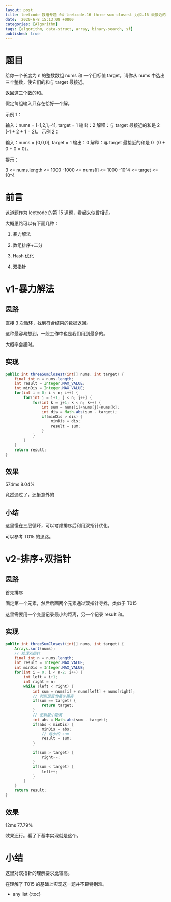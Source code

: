 ```yaml
---
layout: post
title: leetcode 数组专题 04-leetcode.16 three-sum-closest 力扣.16 最接近的三数之和 
date:  2020-6-8 15:13:08 +0800
categories: [Algorithm]
tags: [algorithm, data-struct, array, binary-search, sf]
published: true
---
```



# 题目

给你一个长度为 n 的整数数组 nums 和 一个目标值 target。请你从 nums 中选出三个整数，使它们的和与 target 最接近。

返回这三个数的和。

假定每组输入只存在恰好一个解。

 

示例 1：

输入：nums = [-1,2,1,-4], target = 1
输出：2
解释：与 target 最接近的和是 2 (-1 + 2 + 1 = 2)。
示例 2：

输入：nums = [0,0,0], target = 1
输出：0
解释：与 target 最接近的和是 0（0 + 0 + 0 = 0）。
 

提示：

3 <= nums.length <= 1000
-1000 <= nums[i] <= 1000
-10^4 <= target <= 10^4

# 前言

这道题作为 leetcode 的第 15 道题，看起来似曾相识。

大概思路可以有下面几种：

1. 暴力解法

2. 数组排序+二分

3. Hash 优化

4. 双指针

# v1-暴力解法

## 思路

直接 3 次循环，找到符合结果的数据返回。

这种最容易想到，一般工作中也是我们用到最多的。

大概率会超时。

## 实现

```java
public int threeSumClosest(int[] nums, int target) {
    final int n = nums.length;
    int result = Integer.MAX_VALUE;
    int minDis = Integer.MAX_VALUE;
    for(int i = 0; i < n; i++) {
        for(int j = i+1; j < n; j++) {
            for(int k = j+1; k < n; k++) {
                int sum = nums[i]+nums[j]+nums[k];
                int dis = Math.abs(sum - target);
                if(minDis > dis) {
                    minDis = dis;
                    result = sum;
                }
            }
        }
    }
    return result;
}
```

## 效果

574ms 8.04%

竟然通过了，还挺意外的

## 小结

这里慢在三层循环，可以考虑排序后利用双指针优化。

可以参考 T015 的思路。

# v2-排序+双指针

## 思路

首先排序

固定第一个元素，然后后面两个元素通过双指针寻找，类似于 T015

这里需要用一个变量记录最小的距离，另一个记录 result 和。

## 实现

```java
public int threeSumClosest(int[] nums, int target) {
    Arrays.sort(nums);
    // 处理双指针
    final int n = nums.length;
    int result = Integer.MAX_VALUE;
    int minDis = Integer.MAX_VALUE;
    for(int i = 0; i < n-2; i++) {
        int left = i+1;
        int right = n;
        while (left < right) {
            int sum = nums[i] + nums[left] + nums[right];
            // 判断是否为最小距离
            if(sum == target) {
                return target;
            }
            // 更新最小距离
            int abs = Math.abs(sum - target);
            if(abs < minDis) {
                minDis = abs;
                // 最小的 sum
                result = sum;
            }

            if(sum > target) {
                right--;
            }
            if(sum < target) {
                left++;
            }
        }
    }
    return result;
}
```

## 效果

12ms 77.79%

效果还行。看了下基本实现就是这个。

# 小结

这里对双指针的理解要求比较高。

在理解了 T015 的基础上实现这一题并不算特别难。

* any list
{:toc}
